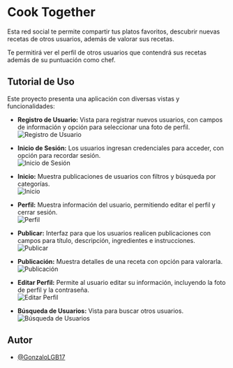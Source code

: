 
# Cook Together
Esta red social te permite compartir tus platos favoritos, descubrir nuevas recetas de 
otros usuarios, además de valorar sus recetas.

Te permitirá ver el perfil de otros usuarios que contendrá sus recetas además de su 
puntuación como chef.

## Tutorial de Uso
Este proyecto presenta una aplicación con diversas vistas y funcionalidades:

- **Registro de Usuario:** Vista para registrar nuevos usuarios, con campos de información y opción para seleccionar una foto de perfil.<br/>
  ![Registro de Usuario](https://github.com/GonzaloLGB17/capsAndroid/blob/main/register.png)
  
- **Inicio de Sesión:** Los usuarios ingresan credenciales para acceder, con opción para recordar sesión.<br/>
  ![Inicio de Sesión](https://github.com/GonzaloLGB17/capsAndroid/blob/main/login.png)
  
- **Inicio:** Muestra publicaciones de usuarios con filtros y búsqueda por categorías.<br/>
  ![Inicio](https://github.com/GonzaloLGB17/capsAndroid/blob/main/inicio.png)
  
- **Perfil:** Muestra información del usuario, permitiendo editar el perfil y cerrar sesión.<br/>
  ![Perfil](https://github.com/GonzaloLGB17/capsAndroid/blob/main/perfil.png)
  
- **Publicar:** Interfaz para que los usuarios realicen publicaciones con campos para título, descripción, ingredientes e instrucciones.<br/>
  ![Publicar](https://github.com/GonzaloLGB17/capsAndroid/blob/main/publicar.png)
  
- **Publicación:** Muestra detalles de una receta con opción para valorarla.<br/>
  ![Publicación](https://github.com/GonzaloLGB17/capsAndroid/blob/main/publicacion.png)
  
- **Editar Perfil:** Permite al usuario editar su información, incluyendo la foto de perfil y la contraseña.<br/>
  ![Editar Perfil](https://github.com/GonzaloLGB17/capsAndroid/blob/main/editperfil.png)

- **Búsqueda de Usuarios:** Vista para buscar otros usuarios.<br/>
  ![Búsqueda de Usuarios](https://github.com/GonzaloLGB17/capsAndroid/blob/main/buscar.png)<br/>

  
## Autor
- [@GonzaloLGB17](https://github.com/GonzaloLGB17)


  
